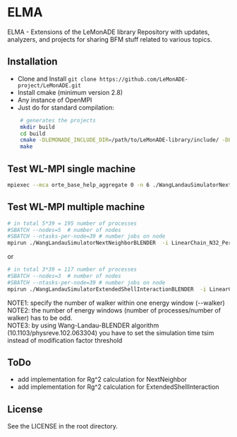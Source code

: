 # ELMA
ELMA - Extensions of the LeMonADE library
Repository with updates, analyzers, and projects for sharing BFM stuff related to various topics.


## Installation

* Clone and Install `git clone https://github.com/LeMonADE-project/LeMonADE.git`
* Install cmake (minimum version 2.8)
* Any instance of OpenMPI
* Just do for standard compilation:
 
````sh
    # generates the projects
    mkdir build
    cd build
    cmake -DLEMONADE_INCLUDE_DIR=/path/to/LeMonADE-library/include/ -DLEMONADE_LIBRARY_DIR=/path/to/LeMonADE-library/lib/ ..
    make
````

## Test WL-MPI single machine
````sh
mpiexec --mca orte_base_help_aggregate 0 -n 6 ./WangLandauSimulatorNextNeighborMPI  -i LinearChain_N32_PerXYZ256_NNShell_SelfAttraction_E-0.40.bfm --min -10000.2 --max 0.6 --bins 25002 -m 100000000000 -r 10000 -b 50000 -f 1.00001163461111 --threshold-mod-factor 1.000000010 --min-win -30.2 --max-win 0.4 --HGLnDOS guess.dat --dump 0 --overlap 0.66 --length-increase 0.005 --read-in-BFM 0 --walker 2 > /dev/null 2>&1
````

## Test WL-MPI multiple machine
````sh
# in total 5*39 = 195 number of processes
#SBATCH --nodes=5  # number of nodes
#SBATCH --ntasks-per-node=39 # number jobs on node
mpirun ./WangLandauSimulatorNextNeighborBLENDER  -i LinearChain_N32_PerXYZ256_NNShell_SelfAttraction_E-0.40.bfm --min -10000.2 --max 0.6 --bins 25002 -m 5000000000 -r 500000 -b 500000 --min-win -97.0 --max-win -49.0 --HGLnDOS guess.dat --dump 0 --overlap 0.66 --length-increase 0.005 --read-in-BFM 1 --walker 5 > /dev/null 2>&1  
````
or  

````sh
# in total 3*39 = 117 number of processes
#SBATCH --nodes=3  # number of nodes
#SBATCH --ntasks-per-node=39 # number jobs on node
mpirun ./WangLandauSimulatorExtendedShellInteractionBLENDER  -i LinearChain_N32_PerXYZ256_EShell_rC2.451_SelfAttraction_E-0.40.bfm --min -10000.2 --max 0.6 --bins 25002 -m 10000000000 -r 500000 -b 500000 --min-win -45.0 --max-win -20.2  --HGLnDOS guess.dat --dump 0 --overlap 0.66 --length-increase 0.005 --read-in-BFM 1 --walker 3 > /dev/null 2>&1  
````

NOTE1: specify the number of walker within one energy window (--walker)  
NOTE2: the number of energy windows (number of processes/number of walker) has to be odd.  
NOTE3: by using Wang-Landau-BLENDER algorithm (10.1103/physreve.102.063304) you have to set the simulation time tsim instead of modification factor threshold  

## ToDo
* add implementation for Rg^2 calculation for NextNeighbor
* add implementation for Rg^2 calculation for ExtendedShellInteraction

## License

See the LICENSE in the root directory.
